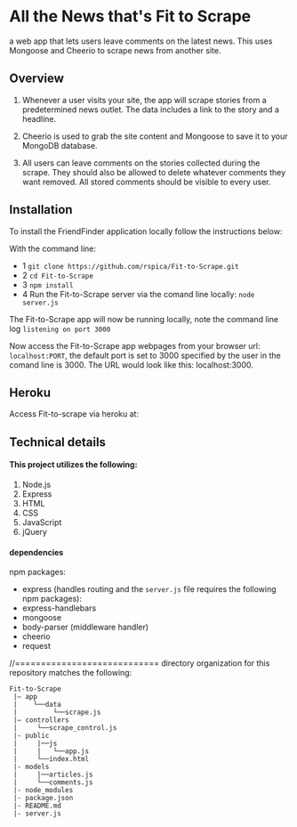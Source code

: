 # All the News that's Fit to Scrape
a web app that lets users leave comments on the latest news. This uses Mongoose and Cheerio to scrape news from another site.

## Overview

1. Whenever a user visits your site, the app will scrape stories from a predetermined news outlet. The data includes a link to the story and a headline.

2. Cheerio is used to grab the site content and Mongoose to save it to your MongoDB database. 

3. All users can leave comments on the stories collected during the scrape. They should also be allowed to delete whatever comments they want removed. All stored comments should be visible to every user.

## Installation

To install the FriendFinder application locally follow the instructions below:

With the command line:

* 1 `git clone https://github.com/rspica/Fit-to-Scrape.git`
* 2 `cd Fit-to-Scrape`
* 3 `npm install`
* 4 Run the Fit-to-Scrape server via the comand line locally: `node server.js`

The Fit-to-Scrape app will now be running locally, note the command line log `listening on port 3000`

Now access the Fit-to-Scrape app webpages from your browser url: `localhost:PORT`, the default port is set to 3000 specified by the user in the comand line is 3000. The URL would look like this: localhost:3000.

## Heroku

Access Fit-to-scrape via heroku at:


## Technical details

#### This project utilizes the following:
1. Node.js
2. Express
3. HTML
4. CSS
5. JavaScript
6. jQuery

#### dependencies
npm packages:
* express (handles routing and the `server.js` file requires the following npm packages):
* express-handlebars
* mongoose
* body-parser (middleware handler)
* cheerio
* request


//============================
directory organization for this repository matches the following:

  ```
  Fit-to-Scrape
   |— app
   |    └──data
   |         └──scrape.js
   |— controllers
   |     └──scrape_control.js
   |- public
   |     |──js
   |     |   └──app.js
   |     └──index.html
   |- models
   |     |──articles.js
   |     └──comments.js
   |- node_modules
   |- package.json
   |- README.md
   |- server.js
   
  ```


